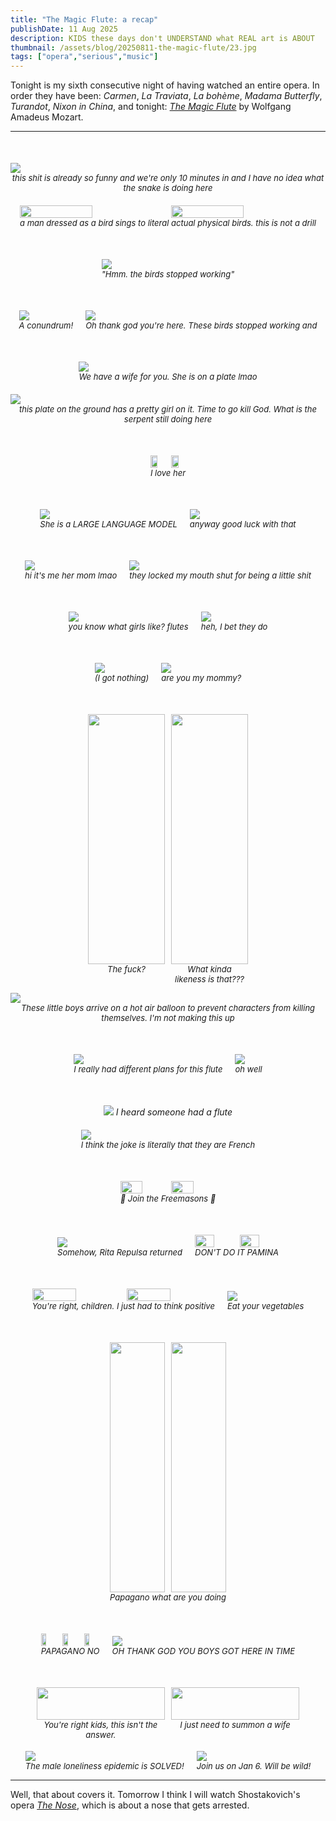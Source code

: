 ```yaml
---
title: "The Magic Flute: a recap"
publishDate: 11 Aug 2025
description: KIDS these days don't UNDERSTAND what REAL art is ABOUT
thumbnail: /assets/blog/20250811-the-magic-flute/23.jpg
tags: ["opera","serious","music"]
---
```


Tonight is my sixth consecutive night of having watched an entire opera. In order they have been: <em>Carmen</em>, <em>La Traviata</em>, <em>La bohème</em>, <em>Madama Butterfly</em>, <em>Turandot</em>, <em>Nixon in China</em>, and tonight: <a href="https://www.youtube.com/watch?v=cE64eIZi9Lw" target="_blank"><em>The Magic Flute</em></a> by Wolfgang Amadeus Mozart.

---

<div style="display: flex; justify-content: center; gap: 20px; flex-wrap: wrap; align-items: flex-end; margin-top: 50px">
  <figure style="margin: 0;">
    <img src="/assets/blog/20250811-the-magic-flute/1.jpg" />
    <figcaption style="text-align: center; font-size: small;">
      <i>this shit is already so funny and we're only 10 minutes in and I have no idea what the snake is doing here</i>
    </figcaption>
  </figure>

  <figure style="margin: 0;">
    <div style="display: flex; gap: 10px;">
      <img src="/assets/blog/20250811-the-magic-flute/2.jpg" style="width: 50%;" />
      <img src="/assets/blog/20250811-the-magic-flute/3.jpg" style="width: 50%;" />
    </div>
    <figcaption style="text-align: center; font-size: small;">
      <i>a man dressed as a bird sings to literal actual physical birds. this is not a drill</i>
    </figcaption>
  </figure>
</div>

<div style="display: flex; justify-content: center; gap: 20px; flex-wrap: wrap; align-items: flex-end; margin-top: 50px">

  <figure style="margin: 0;">
    <img src="/assets/blog/20250811-the-magic-flute/4.jpg" />
    <figcaption style="text-align: center; font-size: small;">
      <i>"Hmm. the birds stopped working"</i>
    </figcaption>
  </figure>
</div>

<div style="display: flex; justify-content: center; gap: 20px; flex-wrap: wrap; align-items: flex-end; margin-top: 50px">
  <figure style="margin: 0;">
    <img src="/assets/blog/20250811-the-magic-flute/5.jpg" />
    <figcaption style="text-align: center; font-size: small;">
      <i>A conundrum!</i>
    </figcaption>
  </figure>

  <figure style="margin: 0;">
    <img src="/assets/blog/20250811-the-magic-flute/6.jpg" />
    <figcaption style="text-align: center; font-size: small;">
      <i>Oh thank god you're here. These birds stopped working and</i>
    </figcaption>
  </figure>
</div>

<div style="display: flex; justify-content: center; gap: 20px; flex-wrap: wrap; align-items: flex-end; margin-top: 50px">
  <figure style="margin: 0;">
    <img src="/assets/blog/20250811-the-magic-flute/7.jpg" />
    <figcaption style="text-align: center; font-size: small;">
      <i>We have a wife for you. She is on a plate lmao</i>
    </figcaption>
  </figure>

  <figure style="margin: 0;">
    <img src="/assets/blog/20250811-the-magic-flute/8.jpg" />
    <figcaption style="text-align: center; font-size: small;">
      <i>this plate on the ground has a pretty girl on it. Time to go kill God. What is the serpent still doing here</i>
    </figcaption>
  </figure>
</div>

<div style="display: flex; justify-content: center; gap: 20px; flex-wrap: wrap; align-items: flex-end; margin-top: 50px">
  <figure style="margin: 0;">
    <div style="display: flex; gap: 10px;">
      <img src="/assets/blog/20250811-the-magic-flute/9.jpg" style="width: 50%;" />
      <img src="/assets/blog/20250811-the-magic-flute/10.jpg" style="width: 50%;" />
    </div>
    <figcaption style="text-align: center; font-size: small;">
      <i>I love her</i>
    </figcaption>
  </figure>
</div>

<div style="display: flex; justify-content: center; gap: 20px; flex-wrap: wrap; align-items: flex-end; margin-top: 50px">
  <figure style="margin: 0;">
    <img src="/assets/blog/20250811-the-magic-flute/11.jpg" />
    <figcaption style="text-align: center; font-size: small;">
      <i>She is a LARGE LANGUAGE MODEL</i>
    </figcaption>
  </figure>

  <figure style="margin: 0;">
    <img src="/assets/blog/20250811-the-magic-flute/12.jpg" />
    <figcaption style="text-align: center; font-size: small;">
      <i>anyway good luck with that</i>
    </figcaption>
  </figure>
</div>

<div style="display: flex; justify-content: center; gap: 20px; flex-wrap: wrap; align-items: flex-end; margin-top: 50px">
  <figure style="margin: 0;">
    <img src="/assets/blog/20250811-the-magic-flute/13.jpg" />
    <figcaption style="text-align: center; font-size: small;">
      <i>hi it's me her mom lmao</i>
    </figcaption>
  </figure>

  <figure style="margin: 0;">
    <img src="/assets/blog/20250811-the-magic-flute/14.jpg" />
    <figcaption style="text-align: center; font-size: small;">
      <i>they locked my mouth shut for being a little shit</i>
    </figcaption>
  </figure>
</div>

<div style="display: flex; justify-content: center; gap: 20px; flex-wrap: wrap; align-items: flex-end; margin-top: 50px">
  <figure style="margin: 0;">
    <img src="/assets/blog/20250811-the-magic-flute/15.jpg" />
    <figcaption style="text-align: center; font-size: small;">
      <i>you know what girls like? flutes</i>
    </figcaption>
  </figure>

  <figure style="margin: 0;">
    <img src="/assets/blog/20250811-the-magic-flute/16.jpg" />
    <figcaption style="text-align: center; font-size: small;">
      <i>heh, I bet they do</i>
    </figcaption>
  </figure>
</div>

<div style="display: flex; justify-content: center; gap: 20px; flex-wrap: wrap; align-items: flex-end; margin-top: 50px">
  <figure style="margin: 0;">
    <img src="/assets/blog/20250811-the-magic-flute/17.jpg" />
    <figcaption style="text-align: center; font-size: small;">
      <i>(I got nothing)</i>
    </figcaption>
  </figure>

  <figure style="margin: 0;">
    <img src="/assets/blog/20250811-the-magic-flute/18.jpg" />
    <figcaption style="text-align: center; font-size: small;">
      <i>are you my mommy?</i>
    </figcaption>
  </figure>
</div>

<div style="display: flex; justify-content: center; gap: 20px; flex-wrap: wrap; align-items: flex-end; margin-top: 50px">
  <figure style="margin: 0;">
    <div style="display: flex; gap: 10px;">
      <div style="width: 50%;">
        <img src="/assets/blog/20250811-the-magic-flute/19.jpg" style="width: 100%; height: 400px; object-fit: contain;" />
        <figcaption style="text-align: center; font-size: small;">
          <i>The fuck?</i>
        </figcaption>
      </div>
      <div style="width: 50%;">
        <img src="/assets/blog/20250811-the-magic-flute/20.jpg" style="width: 100%; height: 400px; object-fit: contain;" />
        <figcaption style="text-align: center; font-size: small;">
          <i>What kinda likeness is that???</i>
        </figcaption>
      </div>
    </div>
  </figure>
</div>

<p>

  <figure style="margin: 0;">
    <img src="/assets/blog/20250811-the-magic-flute/22.jpg" />
    <figcaption style="text-align: center; font-size: small;">
      <i>These little boys arrive on a hot air balloon to prevent characters from killing themselves. I'm not making this up</i>
    </figcaption>
  </figure>
</div>

<div style="display: flex; justify-content: center; gap: 20px; flex-wrap: wrap; align-items: flex-end; margin-top: 50px">
  <figure style="margin: 0;">
    <img src="/assets/blog/20250811-the-magic-flute/23.jpg" />
    <figcaption style="text-align: center; font-size: small;">
      <i>I really had different plans for this flute</i>
    </figcaption>
  </figure>

  <figure style="margin: 0;">
    <img src="/assets/blog/20250811-the-magic-flute/24.jpg" />
    <figcaption style="text-align: center; font-size: small;">
      <i>oh well</i>
    </figcaption>
  </figure>
</div>

<div style="display: flex; justify-content: center; gap: 20px; flex-wrap: wrap; align-items: flex-end; margin-top: 50px">
  <figure style="margin: 0;">
    <img src="/assets/blog/20250811-the-magic-flute/25.jpg" />
      <i>I heard someone had a flute</i>
    <figcaption style="text-align: center; font-size: small;">
    </figcaption>
  </figure>

  <figure style="margin: 0;">
    <img src="/assets/blog/20250811-the-magic-flute/26.jpg" />
    <figcaption style="text-align: center; font-size: small;">
      <i>I think the joke is literally that they are French</i>
    </figcaption>
  </figure>
</div>

<div style="display: flex; justify-content: center; gap: 20px; flex-wrap: wrap; align-items: flex-end; margin-top: 50px">
  <figure style="margin: 0;">
    <div style="display: flex; gap: 10px;">
      <img src="/assets/blog/20250811-the-magic-flute/27.jpg" style="width: 50%; height: auto;" />
      <img src="/assets/blog/20250811-the-magic-flute/28.jpg" style="width: 50%; height: auto;" />
    </div>
    <figcaption style="text-align: center; font-size: small;">
      <i>🎵 Join the Freemasons 🎵</i>
    </figcaption>
  </figure>
</div>

<div style="display: flex; justify-content: center; gap: 20px; flex-wrap: wrap; align-items: flex-end; margin-top: 50px">
  <figure style="margin: 0;">
    <img src="/assets/blog/20250811-the-magic-flute/29.jpg" />
    <figcaption style="text-align: center; font-size: small;">
      <i>Somehow, Rita Repulsa returned</i>
    </figcaption>
  </figure>

  <figure style="margin: 0;">
    <div style="display: flex; gap: 10px;">
      <img src="/assets/blog/20250811-the-magic-flute/30.jpg" style="width: 50%; height: auto;" />
      <img src="/assets/blog/20250811-the-magic-flute/31.jpg" style="width: 50%; height: auto;" />
    </div>
    <figcaption style="text-align: center; font-size: small;">
      <i>DON'T DO IT PAMINA</i>
    </figcaption>
  </figure>
</div>

<div style="display: flex; justify-content: center; gap: 20px; flex-wrap: wrap; align-items: flex-end; margin-top: 50px">
  <figure style="margin: 0;">
    <div style="display: flex; gap: 10px;">
      <img src="/assets/blog/20250811-the-magic-flute/32.jpg" style="width: 50%; height: auto;" />
      <img src="/assets/blog/20250811-the-magic-flute/33.jpg" style="width: 50%; height: auto;" />
    </div>
    <figcaption style="text-align: center; font-size: small;">
      <i>You're right, children. I just had to think positive</i>
    </figcaption>
  </figure>

  <figure style="margin: 0;">
    <img src="/assets/blog/20250811-the-magic-flute/34.jpg" />
    <figcaption style="text-align: center; font-size: small;">
      <i>Eat your vegetables</i>
    </figcaption>
  </figure>
</div>

<div style="display: flex; justify-content: center; gap: 20px; flex-wrap: wrap; align-items: flex-end; margin-top: 50px">
  <figure style="margin: 0;">
    <div style="display: flex; gap: 10px;">
      <div style="width: 50%;">
        <img src="/assets/blog/20250811-the-magic-flute/35.jpg" style="width: 100%; height: 400px; object-fit: contain;" />
      </div>
      <div style="width: 50%;">
        <img src="/assets/blog/20250811-the-magic-flute/36.jpg" style="width: 100%; height: 400px; object-fit: contain;" />
      </div>
    </div>
    <figcaption style="text-align: center; font-size: small;">
      <i>Papagano what are you doing</i>
    </figcaption>
  </figure>
</div>

<div style="display: flex; justify-content: center; gap: 20px; flex-wrap: wrap; align-items: flex-end; margin-top: 50px">
  <figure style="margin: 0;">
    <div style="display: flex; gap: 10px;">
      <img src="/assets/blog/20250811-the-magic-flute/37.jpg" style="width: 33.33%; height: auto;" />
      <img src="/assets/blog/20250811-the-magic-flute/38.jpg" style="width: 33.33%; height: auto;" />
      <img src="/assets/blog/20250811-the-magic-flute/39.jpg" style="width: 33.33%; height: auto;" />
    </div>
    <figcaption style="text-align: center; font-size: small;">
      <i>PAPAGANO NO</i>
    </figcaption>
  </figure>

  <figure style="margin: 0;">
    <img src="/assets/blog/20250811-the-magic-flute/40.jpg" />
    <figcaption style="text-align: center; font-size: small;">
      <i>OH THANK GOD YOU BOYS GOT HERE IN TIME</i>
    </figcaption>
  </figure>
</div>

<div style="display: flex; justify-content: center; gap: 20px; flex-wrap: wrap; align-items: flex-end; margin-top: 50px">
  <figure style="margin: 0;">
    <div style="display: flex; gap: 10px;">
      <div style="width: 50%;">
        <img src="/assets/blog/20250811-the-magic-flute/41.jpg" style="width: 100%; height: auto;" />
        <figcaption style="text-align: center; font-size: small;">
          <i>You're right kids, this isn't the answer.</i>
        </figcaption>
      </div>
      <div style="width: 50%;">
        <img src="/assets/blog/20250811-the-magic-flute/42.jpg" style="width: 100%; height: auto;" />
        <figcaption style="text-align: center; font-size: small;">
          <i>I just need to summon a wife</i>
        </figcaption>
      </div>
    </div>
  </figure>
</div>

<div style="display: flex; justify-content: center; gap: 20px; flex-wrap: wrap; align-items: flex-end; margin-top: 50px">
  <figure style="margin: 0;">
    <img src="/assets/blog/20250811-the-magic-flute/43.jpg" />
    <figcaption style="text-align: center; font-size: small;">
      <i>The male loneliness epidemic is SOLVED!</i>
    </figcaption>
  </figure>

  <figure style="margin: 0;">
    <img src="/assets/blog/20250811-the-magic-flute/44.jpg" />
    <figcaption style="text-align: center; font-size: small;">
      <i>Join us on Jan 6. Will be wild!</i>
    </figcaption>
  </figure>
</div>

---

Well, that about covers it. Tomorrow I think I will watch Shostakovich's opera <a href="https://en.wikipedia.org/wiki/The_Nose_(opera)" target="_blank"><em>The Nose</em></a>, which is about a nose that gets arrested.